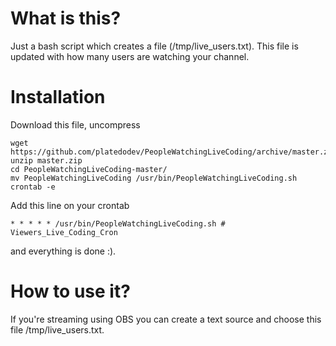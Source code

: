 # What is this?
Just a bash script which creates a file (/tmp/live_users.txt).
This file is updated with how many users are watching your channel.

# Installation
Download this file, uncompress
```
wget https://github.com/platedodev/PeopleWatchingLiveCoding/archive/master.zip
unzip master.zip
cd PeopleWatchingLiveCoding-master/
mv PeopleWatchingLiveCoding /usr/bin/PeopleWatchingLiveCoding.sh
crontab -e
```
Add this line on your crontab
```
* * * * * /usr/bin/PeopleWatchingLiveCoding.sh # Viewers_Live_Coding_Cron
```
and everything is done :).

# How to use it?
If you're streaming using OBS you can create a text source and choose this file /tmp/live_users.txt.


